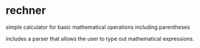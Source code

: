 # rechner
simple calculator for basic mathematical operations including parentheses

includes a parser that allows the user to type out mathematical expressions.

